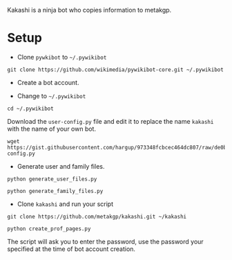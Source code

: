 Kakashi is a ninja bot who copies information to metakgp.


Setup
=====

* Clone `pywkibot` to `~/.pywikibot`
```
git clone https://github.com/wikimedia/pywikibot-core.git ~/.pywikibot
```

* Create a bot account.

* Change to `~/.pywikibot`
```
cd ~/.pywikibot
```
Download the `user-config.py` file and edit it to replace the name `kakashi`
with the name of your own bot.
```
wget https://gist.githubusercontent.com/hargup/973348fcbcec464dc807/raw/de0bde7fadc4d804e2acf535c0f8803edf823384/user-config.py
```

* Generate user and family files.
```
python generate_user_files.py
```
```
python generate_family_files.py
```

* Clone `kakashi` and run your script
```
git clone https://github.com/metakgp/kakashi.git ~/kakashi
```
```
python create_prof_pages.py
```
The script will ask you to enter the password, use the password your specified
at the time of bot account creation.
